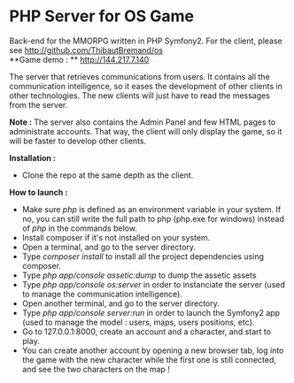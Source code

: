 PHP Server for OS Game
========================
Back-end for the MMORPG written in PHP Symfony2. For the client, please see http://github.com/ThibautBremand/os <br/>
**Game demo : ** http://144.217.7.140 <br/>

The server that retrieves communications from users. It contains all the communication intelligence, so it eases the development of other clients in other technologies. The new clients will just have to read the messages from the server. <br/>

**Note :** The server also contains the Admin Panel and few HTML pages to administrate accounts. That way, the client will only display the game, so it will be faster to develop other clients.

**Installation :** <br/>
- Clone the repo at the same depth as the client.

**How to launch :** <br/>
- Make sure *php* is defined as an environment variable in your system. If no, you can still write the full path to php (php.exe for windows) instead of *php* in the commands below.
- Install composer if it's not installed on your system.
- Open a terminal, and go to the server directory.
- Type *composer install* to install all the project dependencies using composer.
- Type *php app/console assetic:dump* to dump the assetic assets
- Type *php app/console os:server* in order to instanciate the server (used to manage the communication intelligence).
- Open another terminal, and go to the server directory.
- Type *php app/console server:run* in order to launch the Symfony2 app (used to manage the model : users, maps, users positions, etc).
- Go to 127.0.0.1:8000, create an account and a character, and start to play.
- You can create another account by opening a new browser tab, log into the game with the new character while the first one is still connected, and see the two characters on the map !
